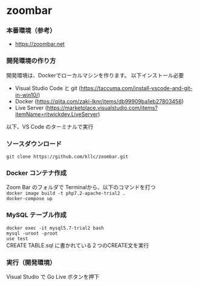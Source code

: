# zoombar

### 本番環境（参考）
- https://zoombar.net

### 開発環境の作り方
開発環境は、Dockerでローカルマシンを作ります。
以下インストール必要
- Visual Studio Code と git (https://taccuma.com/install-vscode-and-git-in-win10/)<br>
- Docker  (https://qiita.com/zaki-lknr/items/db99909ba1eb27803456)<br>
- Live Server (https://marketplace.visualstudio.com/items?itemName=ritwickdey.LiveServer)<br>

以下、VS Code のターミナルで実行

### ソースダウンロード
`git clone https://github.com/kllc/zoombar.git`

### Docker コンテナ作成
Zoom Bar のフォルダで Terminalから、以下のコマンドを打つ<br>
`docker image build -t php7.2-apache-trial2 .` <br>
`docker-compose up`

### MySQL テーブル作成
`docker exec -it mysql5.7-trial2 bash`<br>
`mysql -uroot -proot`<br>
`use test`<br>
CREATE TABLE.sql に書かれている２つのCREATE文を実行

### 実行（開発環境）
Visual Studio で Go Live ボタンを押下

